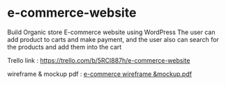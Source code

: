 # e-commerce-website
Build Organic store E-commerce website using WordPress The user can add product to carts and make payment, and the user also can search for the products and add them into the cart




Trello link :
https://trello.com/b/5RCl887h/e-commerce-website





wireframe & mockup pdf :
[e-commerce wireframe &mockup.pdf](https://github.com/Ramajardat/e-commerce-website/files/9525990/e-commerce.wireframe.mockup.pdf)



